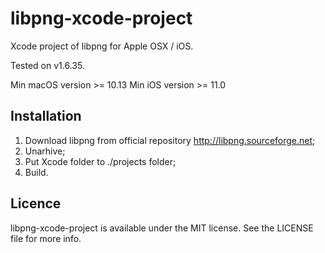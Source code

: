 libpng-xcode-project
====================

Xcode project of libpng for Apple OSX / iOS.

Tested on v1.6.35.

Min macOS version >= 10.13
Min iOS version >= 11.0

Installation
-------------
1. Download libpng from official repository http://libpng.sourceforge.net;
2. Unarhive;
3. Put Xcode folder to ./projects folder;
4. Build.


Licence
-------------
libpng-xcode-project is available under the MIT license. See the LICENSE file for more info.
